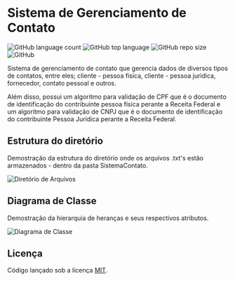 # Sistema de Gerenciamento de Contato

![GitHub language count](https://img.shields.io/github/languages/count/whoisraibolt/Sistema-de-Gerenciamento-de-Contato.svg)
![GitHub top language](https://img.shields.io/github/languages/top/whoisraibolt/Sistema-de-Gerenciamento-de-Contato.svg)
![GitHub repo size](https://img.shields.io/github/repo-size/whoisraibolt/Sistema-de-Gerenciamento-de-Contato.svg)
![GitHub](https://img.shields.io/github/license/whoisraibolt/Sistema-de-Gerenciamento-de-Contato.svg)

Sistema de gerenciamento de contato que gerencia dados de diversos tipos de contatos, entre eles; cliente - pessoa física, cliente - pessoa juridica, fornecedor, contato pessoal e outros.

Além disso, possui um algoritmo para validação de CPF que é o documento de identificação do contribuinte pessoa física perante a Receita Federal e um algoritmo para validação de CNPJ que é o documento de identificação do contribuinte Pessoa Jurídica perante a Receita Federal.

## Estrutura do diretório

Demostração da estrutura do diretório onde os arquivos .txt's estão armazenados - dentro da pasta SistemaContato.

![Diretório de Arquivos](https://raw.githubusercontent.com/whoisraibolt/Sistema-de-Gerenciamento-de-Contato/master/Diret%C3%B3rio%20de%20Arquivos.PNG)

## Diagrama de Classe

Demostração da hierarquia de heranças e seus respectivos atributos.

![Diagrama de Classe](https://raw.githubusercontent.com/whoisraibolt/Sistema-de-Gerenciamento-de-Contato/master/Diagrama%20de%20Classe.PNG)

## Licença

Código lançado sob a licença [MIT](https://github.com/whoisraibolt/Sistema-de-Gerenciamento-de-Contato/blob/master/LICENSE "MIT").
